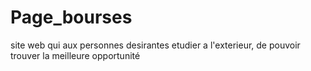 # Page_bourses
site web qui aux personnes desirantes etudier a l'exterieur, de pouvoir trouver la meilleure opportunité 
